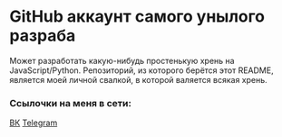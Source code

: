 # GitHub аккаунт самого унылого разраба
Может разработать какую-нибудь простенькую хрень на JavaScript/Python. Репозиторий, из которого берётся этот README, является моей личной свалкой, в которой валяется всякая хрень.

### Ссылочки на меня в сети:
[ВК](https://vk.com/dan63047)
[Telegram](https://t.me/dan63047)
